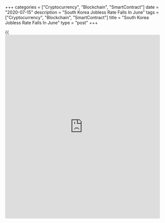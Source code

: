 +++
categories = ["Cryptocurrency", "Blockchain", "SmartContract"]
date = "2020-07-15"
description = "South Korea Jobless Rate Falls In June"
tags = ["Cryptocurrency", "Blockchain", "SmartContract"]
title = "South Korea Jobless Rate Falls In June"
type = "post"
+++

{{<iframe id="large-banner" src="https://www.bounty.group/#slide=25.0" width="100%" height="600" scrolling="no" style="border: 0px solid rgb(216, 221, 230); border-radius: 3px;">}}

South Korea's unemployment rate fell for the first time in four months
in June, figures from Statistics Korea showed on Wednesday.

The jobless rate fell to a seasonally adjusted 4.3 percent in June from
4.5 percent in May. In the same month last year, the unemployment rate
was 4.0 percent.

On an unadjusted basis, the unemployment rate decreased to 4.3 percent
in June from 4.5 percent in the previous month.

The number of unemployed decreased to 1.228 million in June from 1.278
million in the preceding month. Compared to a year ago, the figure rose
by 91,000 persons.

The number of employed persons decreased by 352,000 year-on-year to
27.055 million in June.

For comments and feedback [contact](https://www.playgroundfx.com/contact/): editorial@rtt[news](https://www.letsplayfx.com/blog/forex-news-website/).com

[Economic News][1]

 **What parts of the world are seeing the best (and worst) economic
performances lately? Click[here][2] to check out our [Econ Scorecard][2]
and find out! See up-to-the-moment [ranking](https://www.playgroundfx.com/blog/crypto-exchange-ranking/)s for the best and worst
performers in [GDP][3], [unemployment rate][4], [inflation][5] and much
more.**

   1. www.rtt[news](https://www.letsplayfx.com/blog/forex-news-website/).com/Content/EconomicNews.aspx
   2. www.rtt[news](https://www.letsplayfx.com/blog/forex-news-website/).com/economic-scorecard/world-rank/retail-sales/highest-performance.aspx
   3. www.rtt[news](https://www.letsplayfx.com/blog/forex-news-website/).com/economic-scorecard/world-rank/GDP/highest-performance.aspx
   4. www.rtt[news](https://www.letsplayfx.com/blog/forex-news-website/).com/economic-scorecard/world-rank/unemployment-rate/lowest-performance.aspx
   5. www.rtt[news](https://www.letsplayfx.com/blog/forex-news-website/).com/economic-scorecard/world-rank/CPI/highest-performance.aspx
